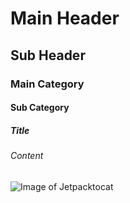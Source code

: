 # Main Header
## Sub Header 
### Main Category
#### Sub Category
##### Title
###### Content

![Image of Jetpacktocat](https://octodex.github.com/images/jetpacktocat.png)
